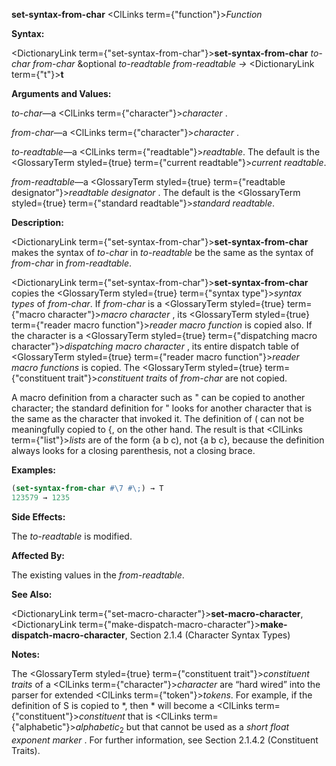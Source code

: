 **set-syntax-from-char** <ClLinks  term={"function"}><i>Function</i></ClLinks> 



**Syntax:** 



<DictionaryLink  term={"set-syntax-from-char"}><b>set-syntax-from-char</b></DictionaryLink> *to-char from-char* &amp;optional *to-readtable from-readtable →* <DictionaryLink  term={"t"}><b>t</b></DictionaryLink> 



**Arguments and Values:** 



*to-char*—a <ClLinks  term={"character"}><i>character</i></ClLinks> . 



*from-char*—a <ClLinks  term={"character"}><i>character</i></ClLinks> . 



*to-readtable*—a <ClLinks  term={"readtable"}><i>readtable</i></ClLinks>. The default is the <GlossaryTerm styled={true} term={"current readtable"}><i>current readtable</i></GlossaryTerm>. 



*from-readtable*—a <GlossaryTerm styled={true} term={"readtable designator"}><i>readtable designator</i></GlossaryTerm> . The default is the <GlossaryTerm styled={true} term={"standard readtable"}><i>standard readtable</i></GlossaryTerm>. 



**Description:** 



<DictionaryLink  term={"set-syntax-from-char"}><b>set-syntax-from-char</b></DictionaryLink> makes the syntax of *to-char* in *to-readtable* be the same as the syntax of *from-char* in *from-readtable*. 



<DictionaryLink  term={"set-syntax-from-char"}><b>set-syntax-from-char</b></DictionaryLink> copies the <GlossaryTerm styled={true} term={"syntax type"}><i>syntax types</i></GlossaryTerm> of *from-char*. If *from-char* is a <GlossaryTerm styled={true} term={"macro character"}><i>macro character</i></GlossaryTerm> , its <GlossaryTerm styled={true} term={"reader macro function"}><i>reader macro function</i></GlossaryTerm> is copied also. If the character is a <GlossaryTerm styled={true} term={"dispatching macro character"}><i>dispatching macro character</i></GlossaryTerm> , its entire dispatch table of <GlossaryTerm styled={true} term={"reader macro function"}><i>reader macro functions</i></GlossaryTerm> is copied. The <GlossaryTerm styled={true} term={"constituent trait"}><i>constituent traits</i></GlossaryTerm> of *from-char* are not copied. 



A macro definition from a character such as " can be copied to another character; the standard definition for " looks for another character that is the same as the character that invoked it. The definition of ( can not be meaningfully copied to \{, on the other hand. The result is that <ClLinks  term={"list"}><i>lists</i></ClLinks> are of the form \{a b c), not \{a b c\}, because the definition always looks for a closing parenthesis, not a closing brace. 



**Examples:**
```lisp
(set-syntax-from-char #\7 #\;) → T 
123579 → 1235 
```
**Side Effects:** 



The *to-readtable* is modified. 



**Affected By:** 



The existing values in the *from-readtable*. 



**See Also:** 



<DictionaryLink  term={"set-macro-character"}><b>set-macro-character</b></DictionaryLink>, <DictionaryLink  term={"make-dispatch-macro-character"}><b>make-dispatch-macro-character</b></DictionaryLink>, Section 2.1.4 (Character Syntax Types) 



 



 



**Notes:** 



The <GlossaryTerm styled={true} term={"constituent trait"}><i>constituent traits</i></GlossaryTerm> of a <ClLinks  term={"character"}><i>character</i></ClLinks> are “hard wired” into the parser for extended <ClLinks  term={"token"}><i>tokens</i></ClLinks>. For example, if the definition of S is copied to \*, then \* will become a <ClLinks  term={"constituent"}><i>constituent</i></ClLinks> that is <ClLinks  term={"alphabetic"}><i>alphabetic</i></ClLinks><sub>2</sub> but that cannot be used as a *short float exponent marker* . For further information, see Section 2.1.4.2 (Constituent Traits). 




